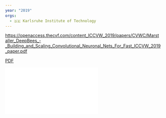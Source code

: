 ```yaml
---
year: "2019"
orgs:
  - 🇩🇪 Karlsruhe Institute of Technology
---
```


https://openaccess.thecvf.com/content_ICCVW_2019/papers/CVWC/Marstaller_DeepBees_-_Building_and_Scaling_Convolutional_Neuronal_Nets_For_Fast_ICCVW_2019_paper.pdf

[PDF](pdfs/Marstaller_DeepBees_-_Building_and_Scaling_Convolutional_Neuronal_Nets_For_Fast_ICCVW_2019_paper.pdf)

![](pdfs/Marstaller_DeepBees_-_Building_and_Scaling_Convolutional_Neuronal_Nets_For_Fast_ICCVW_2019_paper.pdf)